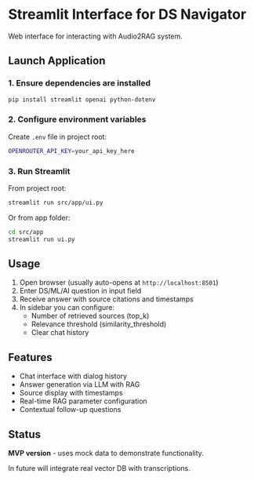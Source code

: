 # Streamlit Interface for DS Navigator

Web interface for interacting with Audio2RAG system.

## Launch Application

### 1. Ensure dependencies are installed

```bash
pip install streamlit openai python-dotenv
```

### 2. Configure environment variables

Create `.env` file in project root:

```bash
OPENROUTER_API_KEY=your_api_key_here
```

### 3. Run Streamlit

From project root:

```bash
streamlit run src/app/ui.py
```

Or from app folder:

```bash
cd src/app
streamlit run ui.py
```

## Usage

1. Open browser (usually auto-opens at `http://localhost:8501`)
2. Enter DS/ML/AI question in input field
3. Receive answer with source citations and timestamps
4. In sidebar you can configure:
   - Number of retrieved sources (top_k)
   - Relevance threshold (similarity_threshold)
   - Clear chat history

## Features

- Chat interface with dialog history
- Answer generation via LLM with RAG
- Source display with timestamps
- Real-time RAG parameter configuration
- Contextual follow-up questions

## Status

**MVP version** - uses mock data to demonstrate functionality.

In future will integrate real vector DB with transcriptions.
